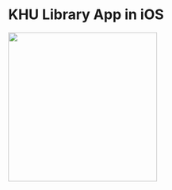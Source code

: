 # KHU Library App in iOS
<img src="https://github.com/SohyeonKim-dev/KHULibrary/assets/82718756/841cebea-2e60-4543-9df6-7c52ea42e573.png" height="300"/>

